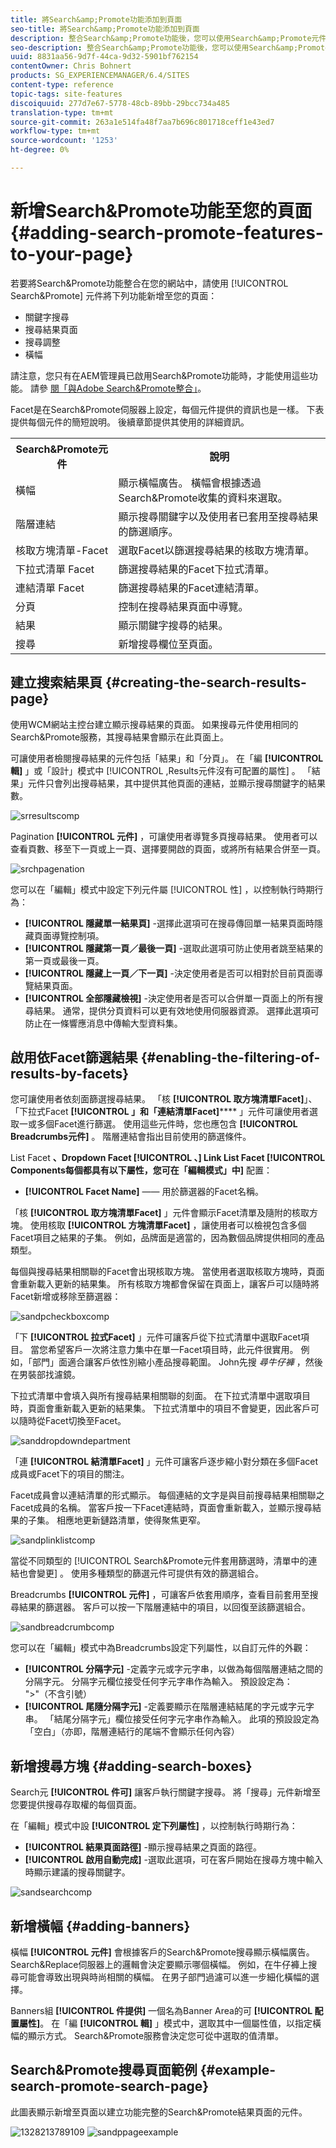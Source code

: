 ```yaml
---
title: 將Search&amp;Promote功能添加到頁面
seo-title: 將Search&amp;Promote功能添加到頁面
description: 整合Search&amp;Promote功能後，您可以使用Search&amp;Promote元件向您的頁面添加關鍵字搜索、搜索結果頁面搜索優化和橫幅。
seo-description: 整合Search&amp;Promote功能後，您可以使用Search&amp;Promote元件向您的頁面添加關鍵字搜索、搜索結果頁面搜索優化和橫幅。
uuid: 8831aa56-9d7f-44ca-9d32-5901bf762154
contentOwner: Chris Bohnert
products: SG_EXPERIENCEMANAGER/6.4/SITES
content-type: reference
topic-tags: site-features
discoiquuid: 277d7e67-5778-48cb-89bb-29bcc734a485
translation-type: tm+mt
source-git-commit: 263a1e514fa48f7aa7b696c801718ceff1e43ed7
workflow-type: tm+mt
source-wordcount: '1253'
ht-degree: 0%

---
```



# 新增Search&amp;Promote功能至您的頁面 {#adding-search-promote-features-to-your-page}

若要將Search&amp;Promote功能整合在您的網站中，請使用 [!UICONTROL Search&amp;Promote] 元件將下列功能新增至您的頁面：

* 關鍵字搜尋
* 搜尋結果頁面
* 搜尋調整
* 橫幅

請注意，您只有在AEM管理員已啟用Search&amp;Promote功能時，才能使用這些功能。 請參 [閱「與Adobe Search&amp;Promote整合」](/help/sites-administering/search-and-promote.md)。

Facet是在Search&amp;Promote伺服器上設定，每個元件提供的資訊也是一樣。 下表提供每個元件的簡短說明。 後續章節提供其使用的詳細資訊。

<table> 
 <tbody> 
  <tr> 
   <th>Search&amp;Promote元件</th> 
   <th>說明</th> 
  </tr> 
  <tr> 
   <td>橫幅</td> 
   <td>顯示橫幅廣告。 橫幅會根據透過Search&amp;Promote收集的資料來選取。<br /> </td> 
  </tr> 
  <tr> 
   <td>階層連結</td> 
   <td>顯示搜尋關鍵字以及使用者已套用至搜尋結果的篩選順序。</td> 
  </tr> 
  <tr> 
   <td>核取方塊清單-Facet</td> 
   <td>選取Facet以篩選搜尋結果的核取方塊清單。</td> 
  </tr> 
  <tr> 
   <td>下拉式清單 Facet</td> 
   <td>篩選搜尋結果的Facet下拉式清單。</td> 
  </tr> 
  <tr> 
   <td>連結清單 Facet</td> 
   <td>篩選搜尋結果的Facet連結清單。</td> 
  </tr> 
  <tr> 
   <td>分頁</td> 
   <td>控制在搜尋結果頁面中導覽。</td> 
  </tr> 
  <tr> 
   <td>結果</td> 
   <td>顯示關鍵字搜尋的結果。</td> 
  </tr> 
  <tr> 
   <td>搜尋</td> 
   <td>新增搜尋欄位至頁面。</td> 
  </tr> 
 </tbody> 
</table>

## 建立搜索結果頁 {#creating-the-search-results-page}

使用WCM網站主控台建立顯示搜尋結果的頁面。 如果搜尋元件使用相同的Search&amp;Promote服務，其搜尋結果會顯示在此頁面上。

可讓使用者檢閱搜尋結果的元件包括「結果」和「分頁」。 在「編 **[!UICONTROL 輯]** 」或「設計」模式中 [!UICONTROL ,Results元件沒有可配置的屬性] 。 「結果」元件只會列出搜尋結果，其中提供其他頁面的連結，並顯示搜尋關鍵字的結果數。

![srresultscomp](assets/srchresultscomp.png)

Pagination **[!UICONTROL 元件]** ，可讓使用者導覽多頁搜尋結果。 使用者可以查看頁數、移至下一頁或上一頁、選擇要開啟的頁面，或將所有結果合併至一頁。

![srchpagenation](assets/srchpagination.png)

您可以在「編輯」模式中設定下列元件屬 [!UICONTROL 性] ，以控制執行時期行為：

* **[!UICONTROL 隱藏單一結果頁]** -選擇此選項可在搜尋傳回單一結果頁面時隱藏頁面導覽控制項。
* **[!UICONTROL 隱藏第一頁／最後一頁]** -選取此選項可防止使用者跳至結果的第一頁或最後一頁。
* **[!UICONTROL 隱藏上一頁／下一頁]** -決定使用者是否可以相對於目前頁面導覽結果頁面。
* **[!UICONTROL 全部隱藏檢視]** -決定使用者是否可以合併單一頁面上的所有搜尋結果。 通常，提供分頁資料可以更有效地使用伺服器資源。 選擇此選項可防止在一條響應消息中傳輸大型資料集。

## 啟用依Facet篩選結果 {#enabling-the-filtering-of-results-by-facets}

您可讓使用者依刻面篩選搜尋結果。 「核 **[!UICONTROL 取方塊清單Facet]**」、「下拉式Facet **[!UICONTROL 」和「連結清單Facet]****** 」元件可讓使用者選取一或多個Facet進行篩選。 使用這些元件時，您也應包含 **[!UICONTROL Breadcrumbs元件]** 。 階層連結會指出目前使用的篩選條件。

List Facet ****、Dropdown Facet **[!UICONTROL 、]** Link List Facet **[!UICONTROL Components每個都具有以下屬性，您可在「編輯模式」中]****** 配置：

* **[!UICONTROL Facet Name]** —— 用於篩選器的Facet名稱。

「核 **[!UICONTROL 取方塊清單Facet]** 」元件會顯示Facet清單及隨附的核取方塊。 使用核取 **[!UICONTROL 方塊清單Facet]** ，讓使用者可以檢視包含多個Facet項目之結果的子集。 例如，品牌面是適當的，因為數個品牌提供相同的產品類型。

每個與搜尋結果相關聯的Facet會出現核取方塊。 當使用者選取核取方塊時，頁面會重新載入更新的結果集。 所有核取方塊都會保留在頁面上，讓客戶可以隨時將Facet新增或移除至篩選器：

![sandpcheckboxcomp](assets/sandpcheckboxcomp.png)

「下 **[!UICONTROL 拉式Facet]** 」元件可讓客戶從下拉式清單中選取Facet項目。 當您希望客戶一次將注意力集中在單一Facet項目時，此元件很實用。 例如，「部門」面適合讓客戶依性別縮小產品搜尋範圍。 John先搜 *尋牛仔褲* ，然後在男裝部找濾鏡。

下拉式清單中會填入與所有搜尋結果相關聯的刻面。 在下拉式清單中選取項目時，頁面會重新載入更新的結果集。 下拉式清單中的項目不會變更，因此客戶可以隨時從Facet切換至Facet。

![sanddropdowndepartment](assets/sandpdropdowndepartment.png)

「連 **[!UICONTROL 結清單Facet]** 」元件可讓客戶逐步縮小對分類在多個Facet成員或Facet下的項目的關注。

Facet成員會以連結清單的形式顯示。 每個連結的文字是與目前搜尋結果相關聯之Facet成員的名稱。 當客戶按一下Facet連結時，頁面會重新載入，並顯示搜尋結果的子集。 相應地更新鏈路清單，使得聚焦更窄。

![sandplinklistcomp](assets/sandplinklistcomp.png)

當從不同類型的 [!UICONTROL Search&amp;Promote元件套用篩選時，清單中的連結也會變更] 。 使用多種類型的篩選元件可提供有效的篩選組合。

Breadcrumbs **[!UICONTROL 元件]** ，可讓客戶依套用順序，查看目前套用至搜尋結果的篩選器。 客戶可以按一下階層連結中的項目，以回復至該篩選組合。

![sandbreadcrumbcomp](assets/sandpbreadcrumbcomp.png)

您可以在「編輯」模式中為Breadcrumbs設定下列屬性，以自訂元件的外觀：

* **[!UICONTROL 分隔字元]** -定義字元或字元字串，以做為每個階層連結之間的分隔字元。 分隔字元欄位接受任何字元字串作為輸入。 預設設定為： &quot;>&quot;（不含引號）
* **[!UICONTROL 尾隨分隔字元]** -定義要顯示在階層連結結尾的字元或字元字串。 「結尾分隔字元」欄位接受任何字元字串作為輸入。 此項的預設設定為「空白」（亦即，階層連結行的尾端不會顯示任何內容）

## 新增搜尋方塊 {#adding-search-boxes}

Search元 **[!UICONTROL 件可]** 讓客戶執行關鍵字搜尋。 將「搜尋」元件新增至您要提供搜尋存取權的每個頁面。

在「編輯」模式中設 **[!UICONTROL 定下列屬性]** ，以控制執行時期行為：

* **[!UICONTROL 結果頁面路徑]** -顯示搜尋結果之頁面的路徑。
* **[!UICONTROL 啟用自動完成]** -選取此選項，可在客戶開始在搜尋方塊中輸入時顯示建議的搜尋關鍵字。

![sandsearchcomp](assets/sandpsearchcomp.png)

## 新增橫幅 {#adding-banners}

橫幅 **[!UICONTROL 元件]** 會根據客戶的Search&amp;Promote搜尋顯示橫幅廣告。 Search&amp;Replace伺服器上的邏輯會決定要顯示哪個橫幅。 例如，在牛仔褲上搜尋可能會導致出現與時尚相關的橫幅。 在男子部門過濾可以進一步細化橫幅的選擇。

Banners組 **[!UICONTROL 件提供]** 一個名為Banner Area的可 **[!UICONTROL 配置屬性]**。 在「編 **[!UICONTROL 輯]** 」模式中，選取其中一個屬性值，以指定橫幅的顯示方式。 Search&amp;Promote服務會決定您可從中選取的值清單。

## Search&amp;Promote搜尋頁面範例 {#example-search-promote-search-page}

此圖表顯示新增至頁面以建立功能完整的Search&amp;Promote結果頁面的元件。

![1328213789109](assets/1328213789109.png) ![sandppageexample](assets/sandppageexample.png)

